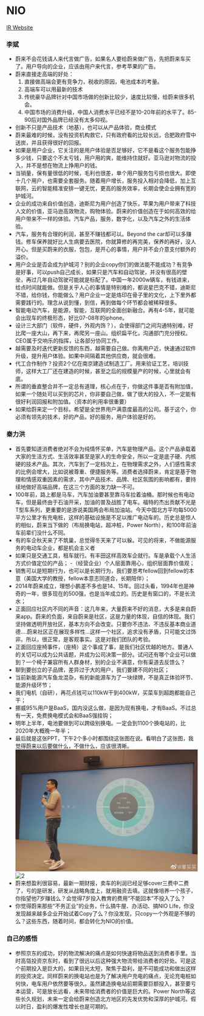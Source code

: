 # NIO

[IR Website](https://ir.nio.com/)

### 李斌

- 蔚来不会花钱请人来代言做广告，如果名人要给蔚来做广告，先把蔚来车买了。用户导向的企业，应该由用户来代言，参考苹果的广告。
- 蔚来直接走高端的好处： 
  1. 直接做高端会更有竞争力，税收的原因，电池成本的考量。
  2. 高端车可以用最新的技术 
  3. 传统豪华品牌针对中国市场做的创新比较少，速度比较慢，给蔚来很多机会。
  4. 中国市场的消费升级，中国人消费水平已经不是10-20年前的水平了。85-90后对国外品牌已经没有太多仰视。
- 创新不只是产品技术（地基），也可以从产品体验，商业模式
- 蔚来最难的时候，没有投资机构救它，只有政府看的比较长远，合肥政府雪中送炭，并且获得很好的回报。
- 如果是用户企业，它关注的是用户体验是否足够好，它不是看这个服务包能挣多少钱，只要这个不太亏钱，用户用的爽，能维持住就好。亚马逊对物流的投入，并不是想在物流上挣用户的钱。
- 当销量，保有量很低的时候，毛利也很差，单个用户服务包亏损也很大。即使十几个用户，也需要全套服务。随着用户增长，服务投入相对会降低，加上互联网，云的智能精准安排一键无忧，更高的服务效率，长期会使企业拥有宽的护城河。
- 企业的成功来自价值创造，迪斯尼为用户创造了快乐，苹果为用户带来了科技人文的价值，亚马逊高效物流，购物体验。蔚来的价值创造在于如何高效的给用户带来不一样的体验。汽车产品，服务，数字化，以及汽车之外的生活体验。
- 汽车，服务有合理的利润，甚至不赚钱都可以。Beyond the car却可以多赚钱。修车保养就好比人生病要去医院，你就算修的再完美，保养的再好，没人开心。但是买蔚来的衣服，包包，是开心的事情，用户并不会介意支付额外的溢价。
- 用户企业是否会成为护城河？别的企业copy你们的做法能不能成功？有竞争是好事，可以push自己成长，如果只是汽车和自动驾驶，并没有很高的壁垒，再过几年自动驾驶可能就是标配了。中国一年2000w辆车，有钱进来，给点时间就能做。但是关乎人心的事情是特别难的，都说星巴克不错，迪斯尼不错，给你钱，你能做么？用户企业一定是烙印在骨子里的文化，上下里外都需要践行的。理念从说到懂，到信，再到做每个环节都会被稀释很多。
- 智能电动汽车，是能源，智能，互联网的全面创新融合。再有4-5年，就可能会出现车的终极形态，好比07-08年的iphone。
- 设计三大部门（软件，硬件，外观内饰？），会使得部门之间沟通特别难，好比爬一座大山，再下来，再爬另一座山。组织扁平化，沟通部门充分授权。CEO属于交响乐的指挥，让各部分协同工作。
- 越需要及时迭代更新反馈的东西，越需要自己做。你离用户近，快速通过软件升级，提升用户体验。如果中间隔着其他供应商，就会很难。
- 代工合作制作？投资2个亿在南京建造试制造工厂。用来验证工艺，培训技师，这样大工厂还在建造的时候，甚至之后的规模量产的时候，心里就会有底。
- 所谓的垂直整合并不一定总有道理，核心点在于，你做这件事是否有附加值，如果一个随处可以买到的芯片，你非要自己做，做了很大的投入，不一定能有很好利润回报和附加值。（资本的利用率很重要）
- 如果给蔚来定一个目标，希望是全世界用户满意度最高的公司。基于这个，你必须有领先的技术，好的产品，好的服务，用户体验是好的。

### 秦力洪
- 首先要知道消费者绝对不会为纯情怀买单，汽车是物理产品，这个产品承载着大家的生活方式、生活效率甚至是家人的生命安全，所以一定是底子硬、内核硬的技术产品。其次，汽车到了一定档次上，在物理需求之外，人们感性需求的比例会增大，比如说被尊重、便捷服务等。消费者选择蔚来，肯定是基于物理和情感双重因素的需求，其中产品技术、品牌、社区氛围的影响都有，要持续地做好高端品牌，在这三个方面的发力缺一不可。
- 100年前，路上都是马车，汽车加油要甚至靠马车拉着油桶。那时候也有电动车，但是最终由于石油开采，加油的普及战胜了电车。福特的杰出贡献不光是T型车系列，更重要的是游说美国两会布局加油站。今天中国北方平均每5000平方公里才有充电桩，这样的基础设施是不足以推广电动车的。历史总是惊人的相似，蔚来当下做的（布局换电站，超冲桩，Power North），和100年前油车前辈们没什么不同。
- 有的车企秋天来了不筑巢，总觉得冬天来了可以躲。可见的将来，不做能源服务的电动车企业，都是机会主义者
- 如果只是交通工具，租车就行。有丰田这样高效车企就行。车是承载个人生活方式价值定位的产品；
-（经营企业）个人层面靠用心，组织层面靠价值观；
- 销售可以是短期行为，也可以是长期行为，我们要思考fellow回到fellow的本意（美国大学的教授，fellow本意志同道合，长期陪伴）；
- 2014年蔚来成立，理想小鹏差不多也是14、15年。回过头看，1994年也是神奇的一年，很多现在的500强，也是当年成立的。历史是有窗口的，不是长流水；
- 正面回应社区内不同的声音：这几年来，大量蔚来不好的消息，大多是来自蔚来app。蔚来的负面，来自蔚来是社区，这是力量的体现，自信的体现。我们坚持做透明开放社区，基本方向不会改变。只要你不违法、不违反基本商业道德….蔚来社区正在展现多样性…这样一个社区，追求没有矛盾，只可能文过饰非。所以，很正常，是客观事实。这是对我们团队的考验。
- 正面回应座椅事件，（座椅）这个事成了事，是我们社区优越的地方。普通人的关切可以成为公共话题，并成为公司决策一部分。试问还有哪个企业可以做到？一个椅子兼容所有人群身材，别的企业不满意，你有渠道去反馈么？
- 聊到要创立的子品牌，差异过于大的用户，我们要建不同的社区；
- 当前新能源汽车鱼龙混杂，有的新能源车为了一块绿牌，不是真正体验环节、能源升级环节；
- 我们电机（自研），再花点钱可以110kW干到400kW，买菜车到超跑都能自己干；
- 挪威95%用户是BaaS，国内没这么做，是因为现有换电，才有BaaS。不过总有一天，免费换电模式会和BaaS强挂钩；
- 明年上半年，电池要做到可以跨级别换电。一定会到1100个换电站的，比2020年大概晚一年半；
- 最后就是这张PPT，下午2个多小时都围绕这张图在说。看明白了这张图，我觉得蔚来以后要做什么，不做什么，应该很清晰。![1](nioPlan.jpeg)![2](nioPlan2.jpeg)
- 蔚来想盈利很容易，最新一期财报，卖车的利润已经足够cover三费中二费了，亏的是研发，研发从战略角度上，就用融资去填。这就像培养一个孩子，你指望他7岁赚钱么？会觉得7岁投入教育的费用“不能回本”不投入了么？
- 你觉得蔚来那些“不务正业”的业务，什么搞牛屋、办活动、搞NIO Life，你没发现越来越多企业开始试着Copy了么？你没发现，只copy一个外观是不够的么？这些东西，随着时间，都会转化为NIO的价值。

### 自己的感悟
- 参照京东的成功，好的物流解决的痛点是如何快速将物品送到消费者手里。当时高瓴投资京东时，看到了很远以后这种强大物流带给消费者的好处。可是这个前期投入是巨大的，如果目光太短，聚焦于盈利，是不可能成功和做出这样的投资决定。同样蔚来的换电站也是为了解决用户充电的痛点，无论充电桩如何快，电车用户依然要等很久。虽然建造换电站前期需要巨额投入，甚至要亏本运营，可是放长远看，未来带给消费者的价值是巨大的。Power North等这些长久规划，未来一定会给蔚来创造北方地区的先发优势和深厚的护城河。假以时日，盈利的爆发性增长也是可期的。
